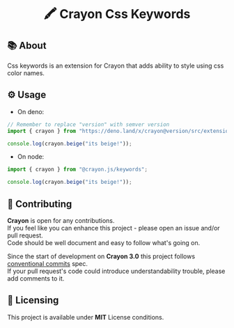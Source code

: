 <h1 align="center">🖍️ Crayon Css Keywords</h1>

## 📚 About

Css keywords is an extension for Crayon that adds ability to style using css
color names.

## ⚙️ Usage

- On deno:

```ts
// Remember to replace "version" with semver version
import { crayon } from "https://deno.land/x/crayon@version/src/extensions/css_keywords.ts";

console.log(crayon.beige("its beige!"));
```

- On node:

```ts
import { crayon } from "@crayon.js/keywords";

console.log(crayon.beige("its beige!"));
```

## 🤝 Contributing

**Crayon** is open for any contributions. <br /> If you feel like you can
enhance this project - please open an issue and/or pull request. <br /> Code
should be well document and easy to follow what's going on.

Since the start of development on **Crayon 3.0** this project follows
[conventional commits](https://www.conventionalcommits.org/en/v1.0.0/) spec.
<br /> If your pull request's code could introduce understandability trouble,
please add comments to it.

## 📝 Licensing

This project is available under **MIT** License conditions.
